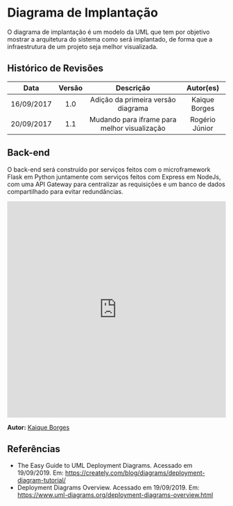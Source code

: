 # Diagrama de Implantação

O diagrama de implantação é um modelo da UML que tem por objetivo mostrar a arquitetura do sistema como será implantado, de forma que a infraestrutura de um projeto seja melhor visualizada.

## Histórico de Revisões

|    Data    | Versão |             Descrição              |   Autor(es)   |
| :--------: | :----: | :--------------------------------: | :-----------: |
| 16/09/2017 |  1.0   | Adição da primeira versão diagrama | Kaique Borges |
| 20/09/2017 |  1.1   | Mudando para iframe para melhor visualização | Rogério Júnior |

## Back-end

O back-end será construído por serviços feitos com o microframework Flask em Python juntamente com serviços feitos com Express em NodeJs, com uma API Gateway para centralizar as requisições e um banco de dados compartilhado para evitar redundâncias.

<iframe frameborder="0 " style="width:100%;height:500px;" src="https://www.draw.io/?lightbox=1&highlight=0000ff&edit=_blank&layers=1&nav=1&title=Diagrama%20de%20Implanta%C3%A7%C3%A3o#Uhttps%3A%2F%2Fdrive.google.com%2Fuc%3Fid%3D1832yt9BMR2vhcZU0Oton_NxZ7tkq957q%26export%3Ddownload"></iframe>

**Autor:** [Kaique Borges](https://github.com/kaiqueborges)

## Referências

- The Easy Guide to UML Deployment Diagrams. Acessado em 19/09/2019. Em: <https://creately.com/blog/diagrams/deployment-diagram-tutorial/>
- Deployment Diagrams Overview. Acessado em 19/09/2019. Em: <https://www.uml-diagrams.org/deployment-diagrams-overview.html>
